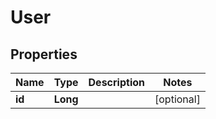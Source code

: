 # User

## Properties
Name | Type | Description | Notes
------------ | ------------- | ------------- | -------------
**id** | **Long** |  |  [optional]
